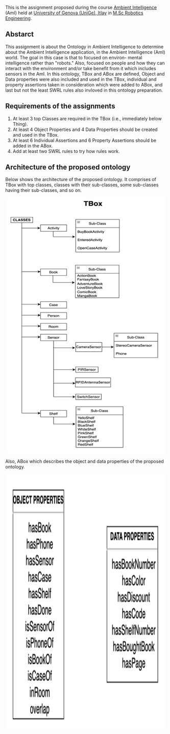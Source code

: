 This is the assignment proposed during the course [Ambient Intelligence](https://corsi.unige.it/en/off.f/2022/ins/59431?codcla=10635) (AmI) held at [University of Genova (UniGe), Itlay](https://unige.it/en) in [M.Sc Robotics Engineering](https://corsi.unige.it/en/corsi/10635).

## Abstarct ##
This assignment is about the Ontology in Ambient Intelligence to determine about the Ambient Intelligence application, in the Ambient Intelligence (AmI) world. The goal in this case is that to focused on environ- mental intelligence rather than "robots." Also, focused on people and how they can interact with the environment and/or take benefit from it which includes sensors in the AmI. In this ontology, TBox and ABox are defined, Object and Data properties were also included and used in the TBox, individual and property assertions taken in consideration which were added to ABox, and last but not the least SWRL rules also invloved in this ontology preparation.

## Requirements of the assignments ##

1. At least 3 top Classes are required in the TBox (i.e., immediately below Thing).
2. At least 4 Object Properties and 4 Data Properties should be created and used in the TBox.
3. At least 6 Individual Assertions and 6 Property Assertions should be added in the ABox.
4. Add at least two SWRL rules to try how rules work.

## Architecture of the proposed ontology ##

Below shows the architecture of the proposed ontology. It comprises of TBox with top classes, classes with their sub-classes, some sub-classes having their sub-classes, and so on.

<p align="center">
  <img width="500" height="800" src="https://github.com/ankurkohli007/Smart_Book_Store_Ontology/blob/7c2795630599a03cf25b4a1904ab8948f999cb7c/image1.png">
</p>

Also, ABox which describes the object and data properties of the proposed ontology. 

<p align="center">
  <img width="500" height="800" src="https://github.com/ankurkohli007/Smart_Book_Store_Ontology/blob/9d19bda5f906c299fd9fb556ad5e4219a8d6f586/image2.png">
</p>
